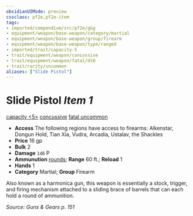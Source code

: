 ```yaml
---
obsidianUIMode: preview
cssclass: pf2e,pf2e-item
tags:
- imported/compendium/src/pf2e/g&g
- equipment/weapon/base-weapon/category/martial
- equipment/weapon/base-weapon/group/firearm
- equipment/weapon/base-weapon/type/ranged
- imported/trait/capacity-5
- trait/equipment/weapon/concussive
- trait/equipment/weapon/fatal/d10
- trait/rarity/uncommon
aliases: ["Slide Pistol"]
---
```

# Slide Pistol *Item 1*  
[capacity <5>](capacity-g-g.md)  [concussive](concussive-g-g.md)  [fatal <d10>](fatal.md)  [uncommon](uncommon.md)  

- **Access** The following regions have access to firearms: Alkenstar, Dongun Hold, Tian Xia, Vudra, Arcadia, Ustalav, the Shackles
- **Price** 16 gp
- **Bulk** 2
- **Damage** `1d6` P
- **Ammunution** [rounds](round-10-g-g.md); **Range** 60 ft.; **Reload** 1
- **Hands** 1
- **Category** Martial; **Group** Firearm 

Also known as a harmonica gun, this weapon is essentially a stock, trigger, and firing mechanism attached to a sliding brace of barrels that can each hold a round of ammunition.

*Source: Guns & Gears p. 151*